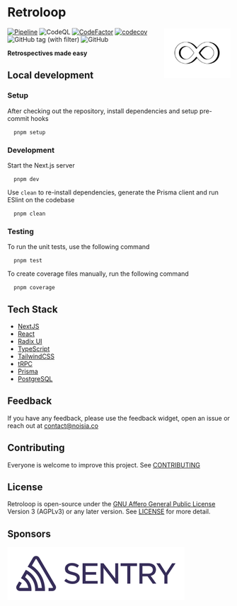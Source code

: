 <div align="left">

# Retroloop

<img src="./public/logo-transparent.png" width="150px" alt="Retroloop logo" align="right" />

[![Pipeline](https://github.com/luisstd/retroloop/actions/workflows/pipeline.yml/badge.svg)](https://github.com/luisstd/retroloop/actions/workflows/pipeline.yml) ![CodeQL](https://github.com/luisstd/retroloop/actions/workflows/github-code-scanning/codeql/badge.svg?branch=main) [![CodeFactor](https://www.codefactor.io/repository/github/luisstd/retroloop/badge)](https://www.codefactor.io/repository/github/luisstd/retroloop) [![codecov](https://codecov.io/gh/luisstd/retroloop/branch/dev/graph/badge.svg?token=XXXG1MOCIC)](https://codecov.io/gh/luisstd/retroloop) ![GitHub tag (with filter)](https://img.shields.io/github/v/tag/luisstd/retroloop?label=release&link=https%3A%2F%2Fgithub.com%2Fluisstd%2Fretroloop%2Freleases) ![GitHub](https://img.shields.io/github/license/luisstd/retroloop)

**Retrospectives made easy**

## Local development

### Setup

After checking out the repository, install dependencies and setup pre-commit hooks

```
  pnpm setup
```

### Development

Start the Next.js server

```
  pnpm dev
```

Use `clean` to re-install dependencies, generate the Prisma client and run ESlint on the codebase

```
  pnpm clean
```

### Testing

To run the unit tests, use the following command

```
  pnpm test
```

To create coverage files manually, run the following command

```
  pnpm coverage
```

## Tech Stack

- [NextJS](https://nextjs.org/)
- [React](https://react.dev/)
- [Radix UI](https://www.radix-ui.com/)
- [TypeScript](https://www.typescriptlang.org/)
- [TailwindCSS](https://tailwindcss.com/)
- [tRPC](https://trpc.io/)
- [Prisma](https://www.prisma.io/)
- [PostgreSQL](https://www.postgresql.org/)

## Feedback

If you have any feedback, please use the feedback widget, open an issue or reach out at <contact@noisia.co>

## Contributing

Everyone is welcome to improve this project. See [CONTRIBUTING](https://github.com/luisstd/retroloop/blob/dev/CONTRIBUTING.md)

## License

Retroloop is open-source under the [GNU Affero General Public License](https://www.gnu.org/licenses/agpl-3.0.en.html) Version 3 (AGPLv3) or any later version. See [LICENSE](https://github.com/luisstd/retroloop/blob/dev/LICENSE.md) for more detail.

## Sponsors

<a href="https://sentry.io"><img src="./public/sentry.svg" alt="Sentry logo"  /></a>
